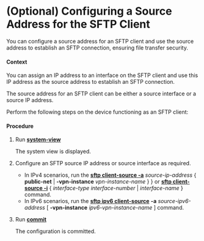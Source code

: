 (Optional) Configuring a Source Address for the SFTP Client
===========================================================

You can configure a source address for an SFTP client and use the source address to establish an SFTP connection, ensuring file transfer security.

#### Context

You can assign an IP address to an interface on the SFTP client and use this IP address as the source address to establish an SFTP connection.

The source address for an SFTP client can be either a source interface or a source IP address.

Perform the following steps on the device functioning as an SFTP client:


#### Procedure

1. Run [**system-view**](cmdqueryname=system-view)
   
   
   
   The system view is displayed.
2. Configure an SFTP source IP address or source interface as required.
   
   
   * In IPv4 scenarios, run the [**sftp client-source -a**](cmdqueryname=sftp+client-source+-a) *source-ip-address* { **public-net** | **-vpn-instance** *vpn-instance-name* } } or [**sftp client-source -i**](cmdqueryname=sftp+client-source+-i) { *interface-type* *interface-number* | *interface-name* } command.
   * In IPv6 scenarios, run the [**sftp ipv6 client-source**](cmdqueryname=sftp+ipv6+client-source) **-a** *source-ipv6-address* [ **-vpn-instance** *ipv6-vpn-instance-name* ] command.
3. Run [**commit**](cmdqueryname=commit)
   
   
   
   The configuration is committed.